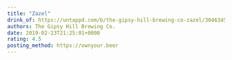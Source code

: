```yaml
---
title: "Zazel"
drink_of: https://untappd.com/b/the-gipsy-hill-brewing-co-zazel/3046345
authors: The Gipsy Hill Brewing Co.
date: 2019-02-23T21:25:01+0000
rating: 4.5
posting_method: https://ownyour.beer
---
```

